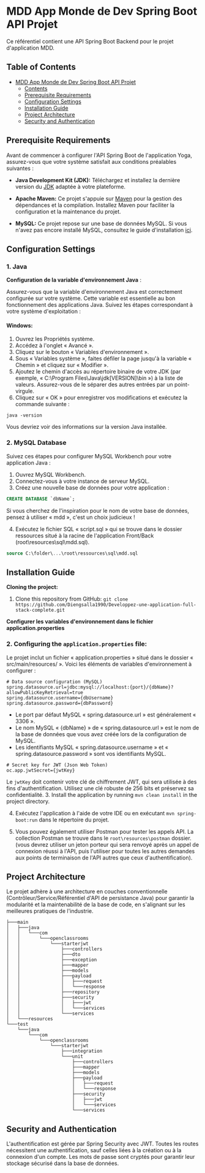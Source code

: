 # MDD App Monde de Dev Spring Boot API Projet

Ce référentiel contient une API Spring Boot Backend pour le projet d'application MDD.

## Table of Contents

- [MDD App Monde de Dev Spring Boot API Projet](#mdd-app-monde-de-dev-spring-boot-api-projet)
  - [Contents](#table-of-contents)
  - [Prerequisite Requirements](#prerequisite-requirements)
  - [Configuration Settings](#configuration-settings)
  - [Installation Guide](#installation-guide)
  - [Project Architecture](#project-architecture)
  - [Security and Authentication](#security-and-authentication)

## Prerequisite Requirements

Avant de commencer à configurer l'API Spring Boot de l'application Yoga, assurez-vous que votre système satisfait aux conditions préalables suivantes :


- **Java Development Kit (JDK):** Téléchargez et installez la dernière version du [JDK](https://adoptopenjdk.net/) adaptée à votre plateforme.

- **Apache Maven:** Ce projet s'appuie sur [Maven](https://maven.apache.org/) pour la gestion des dépendances et la compilation. Installez Maven pour faciliter la configuration et la maintenance du projet.

- **MySQL:** Ce projet repose sur une base de données MySQL. Si vous n'avez pas encore installé MySQL, consultez le guide d'installation [ici](https://dev.mysql.com/doc/mysql-installation-excerpt/5.7/en/).

## Configuration Settings

### 1. Java
**Configuration de la variable d'environnement Java** :

Assurez-vous que la variable d'environnement Java est correctement configurée sur votre système. Cette variable est essentielle au bon fonctionnement des applications Java. Suivez les étapes correspondant à votre système d'exploitation :

#### Windows:

1. Ouvrez les Propriétés système.
2. Accédez à l'onglet « Avancé ».
3. Cliquez sur le bouton « Variables d'environnement ».
4. Sous « Variables système », faites défiler la page jusqu'à la variable « Chemin » et cliquez sur « Modifier ».
5. Ajoutez le chemin d'accès au répertoire binaire de votre JDK (par exemple, « C:\Program Files\Java\jdk[VERSION]\bin ») à la liste de valeurs. Assurez-vous de le séparer des autres entrées par un point-virgule.
6. Cliquez sur « OK » pour enregistrer vos modifications et exécutez la commande suivante :

```shell
java -version
```
Vous devriez voir des informations sur la version Java installée.

### 2. MySQL Database

Suivez ces étapes pour configurer MySQL Workbench pour votre application Java :

1. Ouvrez MySQL Workbench.
2. Connectez-vous à votre instance de serveur MySQL.
3. Créez une nouvelle base de données pour votre application :


```sql
CREATE DATABASE `dbName`;
```

Si vous cherchez de l'inspiration pour le nom de votre base de données, pensez à utiliser « mdd », c'est un choix judicieux !

4. Exécutez le fichier SQL « script.sql » qui se trouve dans le dossier ressources situé à la racine de l'application Front/Back (root\resources\sql\mdd.sql).

```sql
source C:\folder\...\root\ressources\sql\mdd.sql
```

## Installation Guide

**Cloning the project:**

1. Clone this repository from GitHub: `git clone  https://github.com/Diengsalla1990/Developpez-une-application-full-stack-complete.git`

**Configurer les variables d'environnement dans le fichier application.properties**

### 2. Configuring the `application.properties` file:

Le projet inclut un fichier « application.properties » situé dans le dossier « src/main/resources/ ». Voici les éléments de variables d'environnement à configurer :

```properties
# Data source configuration (MySQL)
spring.datasource.url=jdbc:mysql://localhost:{port}/{dbName}?allowPublicKeyRetrieval=true
spring.datasource.username={dbUsername}
spring.datasource.password={dbPassword}
```

- Le port par défaut MySQL « spring.datasource.url » est généralement « 3306 ».
- Le nom MySQL « {dbName} » de « spring.datasource.url » est le nom de la base de données que vous avez créée lors de la configuration de MySQL.
- Les identifiants MySQL « spring.datasource.username » et « spring.datasource.password » sont vos identifiants MySQL.

```properties
# Secret key for JWT (Json Web Token)
oc.app.jwtSecret={jwtKey}
```

Le `jwtKey` doit contenir votre clé de chiffrement JWT, qui sera utilisée à des fins d'authentification. Utilisez une clé robuste de 256 bits et préservez sa confidentialité.
3. Install the application by running `mvn clean install` in the project directory.

4. Exécutez l'application à l'aide de votre IDE ou en exécutant `mvn spring-boot:run` dans le répertoire du projet.

5. Vous pouvez également utiliser Postman pour tester les appels API. La collection Postman se trouve dans le `root\resources\postman` dossier. (vous devrez utiliser un jeton porteur qui sera renvoyé après un appel de connexion réussi à l'API, puis l'utiliser pour toutes les autres demandes aux points de terminaison de l'API autres que ceux d'authentification).


## Project Architecture

Le projet adhère à une architecture en couches conventionnelle (Contrôleur/Service/Référentiel d'API de persistance Java) pour garantir la modularité et la maintenabilité de la base de code, en s'alignant sur les meilleures pratiques de l'industrie.

```
├───main
│   ├───java
│   │   └───com
│   │       └───openclassrooms
│   │           └───starterjwt
│   │               ├───controllers
│   │               ├───dto
│   │               ├───exception
│   │               ├───mapper
│   │               ├───models
│   │               ├───payload
│   │               │   ├───request
│   │               │   └───response
│   │               ├───repository
│   │               ├───security
│   │               │   ├───jwt
│   │               │   └───services
│   │               └───services
│   └───resources
└───test
    └───java
        └───com
            └───openclassrooms
                └───starterjwt
                    ├───integration
                    └───unit
                        ├───controllers
                        ├───mapper
                        ├───models
                        ├───payload
                        │   ├───request
                        │   └───response
                        ├───security
                        │   ├───jwt
                        │   └───services
                        └───services
```

## Security and Authentication

L'authentification est gérée par Spring Security avec JWT. Toutes les routes nécessitent une authentification, sauf celles liées à la création ou à la connexion d'un compte. Les mots de passe sont cryptés pour garantir leur stockage sécurisé dans la base de données.

